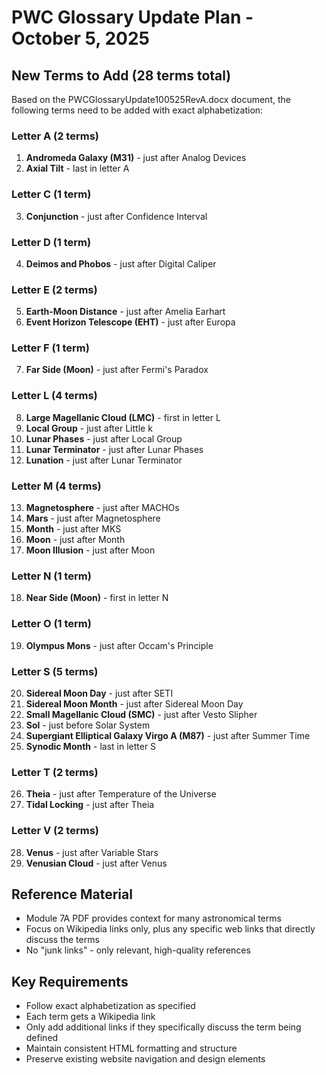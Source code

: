 # PWC Glossary Update Plan - October 5, 2025

## New Terms to Add (28 terms total)

Based on the PWCGlossaryUpdate100525RevA.docx document, the following terms need to be added with exact alphabetization:

### Letter A (2 terms)
1. **Andromeda Galaxy (M31)** - just after Analog Devices
2. **Axial Tilt** - last in letter A

### Letter C (1 term)
3. **Conjunction** - just after Confidence Interval

### Letter D (1 term)
4. **Deimos and Phobos** - just after Digital Caliper

### Letter E (2 terms)
5. **Earth-Moon Distance** - just after Amelia Earhart
6. **Event Horizon Telescope (EHT)** - just after Europa

### Letter F (1 term)
7. **Far Side (Moon)** - just after Fermi's Paradox

### Letter L (4 terms)
8. **Large Magellanic Cloud (LMC)** - first in letter L
9. **Local Group** - just after Little k
10. **Lunar Phases** - just after Local Group
11. **Lunar Terminator** - just after Lunar Phases
12. **Lunation** - just after Lunar Terminator

### Letter M (4 terms)
13. **Magnetosphere** - just after MACHOs
14. **Mars** - just after Magnetosphere
15. **Month** - just after MKS
16. **Moon** - just after Month
17. **Moon Illusion** - just after Moon

### Letter N (1 term)
18. **Near Side (Moon)** - first in letter N

### Letter O (1 term)
19. **Olympus Mons** - just after Occam's Principle

### Letter S (5 terms)
20. **Sidereal Moon Day** - just after SETI
21. **Sidereal Moon Month** - just after Sidereal Moon Day
22. **Small Magellanic Cloud (SMC)** - just after Vesto Slipher
23. **Sol** - just before Solar System
24. **Supergiant Elliptical Galaxy Virgo A (M87)** - just after Summer Time
25. **Synodic Month** - last in letter S

### Letter T (2 terms)
26. **Theia** - just after Temperature of the Universe
27. **Tidal Locking** - just after Theia

### Letter V (2 terms)
28. **Venus** - just after Variable Stars
29. **Venusian Cloud** - just after Venus

## Reference Material
- Module 7A PDF provides context for many astronomical terms
- Focus on Wikipedia links only, plus any specific web links that directly discuss the terms
- No "junk links" - only relevant, high-quality references

## Key Requirements
- Follow exact alphabetization as specified
- Each term gets a Wikipedia link
- Only add additional links if they specifically discuss the term being defined
- Maintain consistent HTML formatting and structure
- Preserve existing website navigation and design elements
